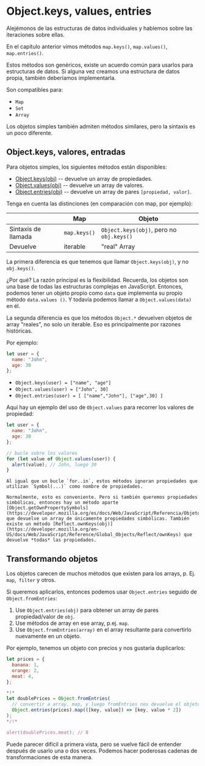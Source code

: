 
# Object.keys, values, entries

Alejémonos de las estructuras de datos individuales y hablemos sobre las iteraciones sobre ellas.

En el capítulo anterior vimos métodos `map.keys()`, `map.values()`, `map.entries()`.

Estos métodos son genéricos, existe un acuerdo común para usarlos para estructuras de datos. Si alguna vez creamos una estructura de datos propia, también deberíamos implementarla.

Son compatibles para:

- `Map`
- `Set`
- `Array`

Los objetos simples también admiten métodos similares, pero la sintaxis es un poco diferente.

## Object.keys, valores, entradas

Para objetos simples, los siguientes métodos están disponibles:

- [Object.keys(obj)](https://developer.mozilla.org/es/docs/Web/JavaScript/Referencia/Objetos_globales/Object/keys) -- devuelve un array de propiedades.
- [Object.values(obj)](https://developer.mozilla.org/es/docs/Web/JavaScript/Referencia/Objetos_globales/Object/values) -- devuelve un array de valores.
- [Object.entries(obj)](https://developer.mozilla.org/es/docs/Web/JavaScript/Referencia/Objetos_globales/Object/entries) -- devuelve un array de pares `[propiedad, valor]`.

Tenga en cuenta las distinciones (en comparación con map, por ejemplo):

|             | Map              | Objeto       |
|-------------|------------------|--------------|
| Sintaxis de llamada | `map.keys()`  | `Object.keys(obj)`, pero no `obj.keys()` |
| Devuelve   | iterable    | "real" Array                     |

La primera diferencia es que tenemos que llamar `Object.keys(obj)`, y no `obj.keys()`.

¿Por qué? La razón principal es la flexibilidad. Recuerda, los objetos son una base de todas las estructuras complejas en JavaScript. Entonces, podemos tener un objeto propio como `data` que implementa su propio método `data.values ()`. Y todavía podemos llamar a `Object.values(data)` en él. 

La segunda diferencia es que los métodos `Object.*` devuelven objetos de array "reales", no solo un iterable. Eso es principalmente por razones históricas.

Por ejemplo:

```js
let user = {
  name: "John",
  age: 30
};
```

- `Object.keys(user) = ["name", "age"]`
- `Object.values(user) = ["John", 30]`
- `Object.entries(user) = [ ["name","John"], ["age",30] ]`

Aquí hay un ejemplo del uso de `Object.values` para recorrer los valores de propiedad:

```js run
let user = {
  name: "John",
  age: 30
};

// bucle sobre los valores
for (let value of Object.values(user)) {
  alert(value); // John, luego 30
}
```

```warn header="Object.keys/values/entries ignoran propiedades simbólicas"
Al igual que un bucle `for..in`, estos métodos ignoran propiedades que utilizan `Symbol(...)` como nombre de propiedades.

Normalmente, esto es conveniente. Pero si también queremos propiedades simbólicas, entonces hay un método aparte [Object.getOwnPropertySymbols](https://developer.mozilla.org/es/docs/Web/JavaScript/Referencia/Objetos_globales/Object/getOwnPropertySymbols) que devuelve un array de únicamente propiedades simbólicas. También existe un método [Reflect.ownKeys(obj)](https://developer.mozilla.org/en-US/docs/Web/JavaScript/Reference/Global_Objects/Reflect/ownKeys) que devuelve *todas* las propiedades.
```


## Transformando objetos

Los objetos carecen de muchos métodos que existen para los arrays, p. Ej. `map`,` filter` y otros.

Si queremos aplicarlos, entonces podemos usar `Object.entries` seguido de `Object.fromEntries`:

1. Use `Object.entries(obj)` para obtener un array de pares propiedad/valor de `obj`.
2. Use métodos de array en ese array, p.ej. `map`.
3. Use `Object.fromEntries(array)` en el array resultante para convertirlo nuevamente en un objeto.

Por ejemplo, tenemos un objeto con precios y nos gustaría duplicarlos:

```js run
let prices = {
  banana: 1,
  orange: 2,
  meat: 4,
};

*!*
let doublePrices = Object.fromEntries(
  // convertir a array, map, y luego fromEntries nos devuelve el objeto
  Object.entries(prices).map(([key, value]) => [key, value * 2])
);
*/!*

alert(doublePrices.meat); // 8
```   

Puede parecer difícil a primera vista, pero se vuelve fácil de entender después de usarlo una o dos veces. Podemos hacer poderosas cadenas de transformaciones de esta manera. 
